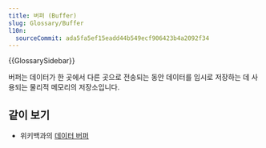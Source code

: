 ```yaml
---
title: 버퍼 (Buffer)
slug: Glossary/Buffer
l10n:
  sourceCommit: ada5fa5ef15eadd44b549ecf906423b4a2092f34
---
```


{{GlossarySidebar}}

버퍼는 데이터가 한 곳에서 다른 곳으로 전송되는 동안 데이터를 임시로 저장하는 데 사용되는 물리적 메모리의 저장소입니다.

## 같이 보기

- 위키백과의 [데이터 버퍼](https://en.wikipedia.org/wiki/Data_buffer)

